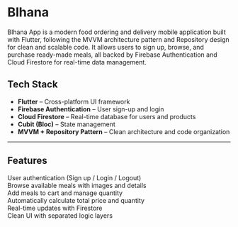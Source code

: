 # Blhana
Blhana App is a modern food ordering and delivery mobile application built with Flutter, following the MVVM architecture pattern and Repository design for clean and scalable code. It allows users to sign up, browse, and purchase ready-made meals, all backed by Firebase Authentication and Cloud Firestore for real-time data management.

##  Tech Stack

- **Flutter** – Cross-platform UI framework  
- **Firebase Authentication** – User sign-up and login  
- **Cloud Firestore** – Real-time database for users and products  
- **Cubit (Bloc)** – State management  
- **MVVM + Repository Pattern** – Clean architecture and code organization  

---

##  Features

 User authentication (Sign up / Login / Logout)  
 Browse available meals with images and details  
 Add meals to cart and manage quantity  
 Automatically calculate total price and quantity  
 Real-time updates with Firestore  
 Clean UI with separated logic layers  
